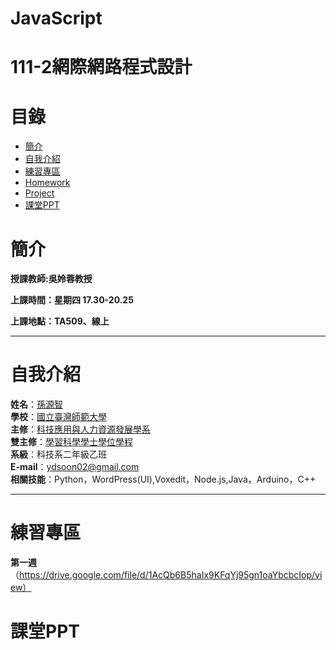 # JavaScript
# 111-2網際網路程式設計
# 目錄
+ [簡介](https://github.com/yuancc12/web/blob/main/README.md#%E7%B0%A1%E4%BB%8B)
+ [自我介紹](https://github.com/yuancc12/web/blob/main/README.md#%E8%87%AA%E6%88%91%E4%BB%8B%E7%B4%B9)
+ [練習專區](https://github.com/yuancc12/JavaScript/blob/main/README.md#%E7%B7%B4%E7%BF%92%E5%B0%88%E5%8D%80)
+ [Homework](https://github.com/yuancc12/web#homework)
+ [Project](https://github.com/yuancc12/web/blob/main/README.md#project)
+ [課堂PPT](https://github.com/yuancc12/web/blob/main/README.md#%E8%AA%B2%E5%A0%82ppt)

# 簡介
**授課教師:吳姈蓉教授**

**上課時間：星期四 17.30-20.25**

**上課地點：TA509、線上**
***
# 自我介紹
**姓名**：[孫源智](https://yuancc12.github.io/web/mypages/)\
**學校**：[國立臺灣師範大學](https://www.ntnu.edu.tw/)\
**主修**：[科技應用與人力資源發展學系](https://www.tahrd.ntnu.edu.tw/)\
**雙主修**：[學習科學學士學位學程](https://www.upls.ntnu.edu.tw/)\
**系級**：科技系二年級乙班\
**E-mail**：ydsoon02@gmail.com\
**相關技能**：Python，WordPress(UI),Voxedit，Node.js,Java，Arduino，C++
***
# 練習專區
**第一週**（https://drive.google.com/file/d/1AcQb6B5haIx9KFqYj95gn1oaYbcbcIop/view）
# 課堂PPT
